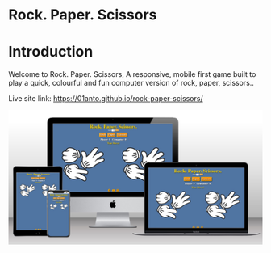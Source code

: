 # Rock. Paper. Scissors

# Introduction
Welcome to Rock. Paper. Scissors, A responsive, mobile first game built to play a quick, colourful and fun computer version of rock, paper, scissors..

Live site link: https://01anto.github.io/rock-paper-scissors/

![Rock. Paper. Scissors techsini mockup](readme-extras/techsini-pp2.jpg)